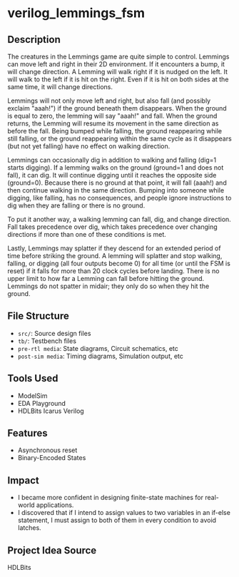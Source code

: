 # verilog_lemmings_fsm

## Description

The creatures in the Lemmings game are quite simple to control. Lemmings can move left and right in their 2D environment. If it encounters a bump, it will change direction. A Lemming will walk right if it is nudged on the left. It will walk to the left if it is hit on the right. Even if it is hit on both sides at the same time, it will change directions.

Lemmings will not only move left and right, but also fall (and possibly exclaim "aaah!") if the ground beneath them disappears. When the ground is equal to zero, the lemming will say "aaah!" and fall. When the ground returns, the Lemming will resume its movement in the same direction as before the fall. Being bumped while falling, the ground reappearing while still falling, or the ground reappearing within the same cycle as it disappears (but not yet falling) have no effect on walking direction.

Lemmings can occasionally dig in addition to walking and falling (dig=1 starts digging). If a lemming walks on the ground (ground=1 and does not fall), it can dig. It will continue digging until it reaches the opposite side (ground=0). Because there is no ground at that point, it will fall (aaah!) and then continue walking in the same direction. Bumping into someone while digging, like falling, has no consequences, and people ignore instructions to dig when they are falling or there is no ground.

To put it another way, a walking lemming can fall, dig, and change direction. Fall takes precedence over dig, which takes precedence over changing directions if more than one of these conditions is met.

Lastly, Lemmings may splatter if they descend for an extended period of time before striking the ground. A lemming will splatter and stop walking, falling, or digging (all four outputs become 0) for all time (or until the FSM is reset) if it falls for more than 20 clock cycles before landing. There is no upper limit to how far a Lemming can fall before hitting the ground. Lemmings do not spatter in midair; they only do so when they hit the ground.

## File Structure

- `src/`: Source design files
- `tb/`: Testbench files
- `pre-rtl media`: State diagrams, Circuit schematics, etc
- `post-sim media`: Timing diagrams, Simulation output, etc

## Tools Used

- ModelSim
- EDA Playground
- HDLBits Icarus Verilog

## Features

- Asynchronous reset
- Binary-Encoded States

## Impact

- I became more confident in designing finite-state machines for real-world applications.
- I discovered that if I intend to assign values to two variables in an if-else statement, I must assign to both of them in every condition to avoid latches.

## Project Idea Source

HDLBits


